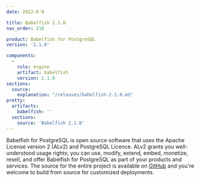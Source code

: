 ```yaml
---
date: 2022-6-9

title: Babelfish 2.1.0
nav_order: 210

product: Babelfish for PostgreSQL
version: '2.1.0'

components:
  -
    role: engine
    artifact: babelfish
    version: 2.1.0
sections:
  source:
    explanation: "/releases/babelfish-2.1.0.md"
pretty:
  artifacts:
    babelfish: ''
  sections:
    source: 'Babelfish 2.1.0'
---
```


Babelfish for PostgreSQL is open source software that uses the Apache License version 2 (ALv2) and PostgreSQL Licence. ALv2 grants you well-understood usage rights; you can use, modify, extend, embed, monetize, resell, and offer Babelfish for PostgreSQL as part of your products and services. The source for the entire project is available on [GitHub](https://github.com/babelfish-for-postgresql) and you're welcome to build from source for customized deployments. 
